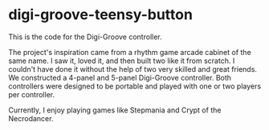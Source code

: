 # digi-groove-teensy-button
This is the code for the Digi-Groove controller. 

The project's inspiration came from a rhythm game arcade cabinet of the same name.
I saw it, loved it, and then built two like it from scratch.
I couldn't have done it without the help of two very skilled and great friends.
We constructed a 4-panel and 5-panel Digi-Groove controller.
Both controllers were designed to be portable and played with one or two players per controller.

Currently, I enjoy playing games like Stepmania and Crypt of the Necrodancer.
